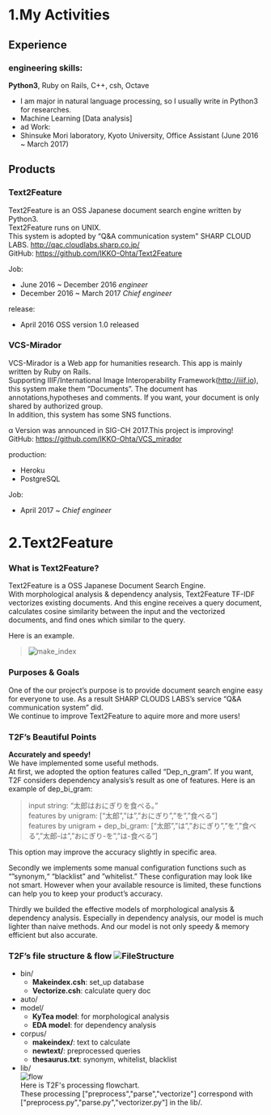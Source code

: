 1.My Activities
===

## Experience
### engineering skills:  
**Python3**, Ruby on Rails, C++, csh, Octave
 - I am major in natural language processing, so I usually write in Python3 for researches.  
 - Machine Learning [Data analysis]
 - ad
Work:  
 - Shinsuke Mori laboratory, Kyoto University, Office Assistant (June 2016 ~ March 2017)  

## Products  

### Text2Feature
Text2Feature is an OSS Japanese document search engine written by Python3.  
Text2Feature runs on UNIX.  
This system is adopted by “Q&A communication system" SHARP CLOUD LABS. http://qac.cloudlabs.sharp.co.jp/  
GitHub: https://github.com/IKKO-Ohta/Text2Feature  

Job:
 - June 2016 ~ December	2016 	*engineer*  
 - December 2016 ~ March 2017 	*Chief engineer*  

release:
 - April 2016	OSS version 1.0  released

### VCS-Mirador
VCS-Mirador is a Web app for humanities research.
This app is mainly written by Ruby on Rails.  
Supporting IIIF/International Image Interoperability Framework(http://iiif.io), this system make them “Documents”. The document has annotations,hypotheses and comments. If you want, your document is only shared by authorized group.   
In addition, this system has some SNS functions.  

α Version was announced in SIG-CH 2017.This project is improving!  
GitHub: https://github.com/IKKO-Ohta/VCS_mirador  

production:
 - Heroku
 - PostgreSQL

Job:
 - April 2017 ~ 	*Chief engineer*  

2.Text2Feature
===

### What is Text2Feature?  
Text2Feature is a OSS Japanese Document Search Engine.  
With morphological analysis & dependency analysis, Text2Feature TF-IDF vectorizes existing documents. And this engine receives a query document, calculates cosine similarity between the input and the vectorized documents, and find ones which similar to the query.   

Here is an example.
> ![make_index](https://github.com/IKKO-Ohta/others/blob/master/makeindex_ss.png)
### Purposes & Goals  
One of the our project’s purpose is to provide document search engine easy for everyone to use. As a result SHARP CLOUDS LABS’s service “Q&A communication system” did.   
We continue to improve Text2Feature to aquire more and more users!

### T2F’s Beautiful Points  
**Accurately and speedy!**  
We have implemented some useful methods.  
At first, we adopted the option features called “Dep_n_gram”. If you want, T2F considers dependency analysis’s result as one of features. Here is an example of dep_bi_gram:  

> input string: “太郎はおにぎりを食べる。”   
> features by unigram: [“太郎”,”は”,”おにぎり”,”を”,”食べる”]  
> features by unigram + dep_bi_gram: [“太郎”,”は”,”おにぎり”,”を”,”食べる”,”太郎-は”,”おにぎり-を”,”は-食べる”]  

This option may improve the accuracy slightly in specific area.  

Secondly we implements some manual configuration functions such as “”synonym,“ “blacklist” and ”whitelist.” These configuration may look like not smart. However when your available resource is limited, these functions can help you to keep your product’s accuracy.  

Thirdly we builded the effective models of morphological analysis & dependency analysis. Especially in dependency analysis, our model is much lighter than naive methods. And our model is not only speedy & memory efficient but also accurate.  

### T2F’s file structure & flow ![FileStructure](https://github.com/IKKO-Ohta/others/blob/master/t2f_structure.png)  
 - bin/  
    - **Makeindex.csh**:	 set_up database  
    - **Vectorize.csh**:	 calculate query doc  
 - auto/  
 - model/  
    - **KyTea model**:	for morphological analysis  
    - **EDA model**: 	for dependency analysis  
 - corpus/  
    - **makeindex/**:	text to calculate  
    - **newtext/**: 	preprocessed queries  
    - **thesaurus.txt**:	     synonym, whitelist, blacklist  
 - lib/  
![flow](https://github.com/IKKO-Ohta/others/blob/master/vectorize.png)  
Here is T2F's processing flowchart.  
These processing ["preprocess","parse","vectorize"] correspond with ["preprocess.py","parse.py","vectorizer.py"] in the lib/.  

[//]: # (These are reference links used in the body of this note and get stripped out when the markdown processor does its job. There is no need to format nicely because it shouldn't be seen. Thanks SO - http://stackoverflow.com/questions/4823468/store-comments-in-markdown-syntax)


   [dill]: <https://github.com/joemccann/dillinger>
   [git-repo-url]: <https://github.com/joemccann/dillinger.git>
   [john gruber]: <http://daringfireball.net>
   [df1]: <http://daringfireball.net/projects/markdown/>
   [markdown-it]: <https://github.com/markdown-it/markdown-it>
   [Ace Editor]: <http://ace.ajax.org>
   [node.js]: <http://nodejs.org>
   [Twitter Bootstrap]: <http://twitter.github.com/bootstrap/>
   [jQuery]: <http://jquery.com>
   [@tjholowaychuk]: <http://twitter.com/tjholowaychuk>
   [express]: <http://expressjs.com>
   [AngularJS]: <http://angularjs.org>
   [Gulp]: <http://gulpjs.com>

   [PlDb]: <https://github.com/joemccann/dillinger/tree/master/plugins/dropbox/README.md>
   [PlGh]: <https://github.com/joemccann/dillinger/tree/master/plugins/github/README.md>
   [PlGd]: <https://github.com/joemccann/dillinger/tree/master/plugins/googledrive/README.md>
   [PlOd]: <https://github.com/joemccann/dillinger/tree/master/plugins/onedrive/README.md>
   [PlMe]: <https://github.com/joemccann/dillinger/tree/master/plugins/medium/README.md>
   [PlGa]: <https://github.com/RahulHP/dillinger/blob/master/plugins/googleanalytics/README.md>
